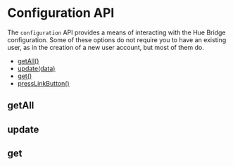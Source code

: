 # Configuration API

The `configuration` API provides a means of interacting with the Hue Bridge configuration. Some of these options do not 
require you to have an existing user, as in the creation of a new user account, but most of them do.


* [getAll()](#getAll)
* [update(data)](#update)
* [get()](#get)
* [pressLinkButton()](#pressLinkButton)



## getAll

## update

## get

